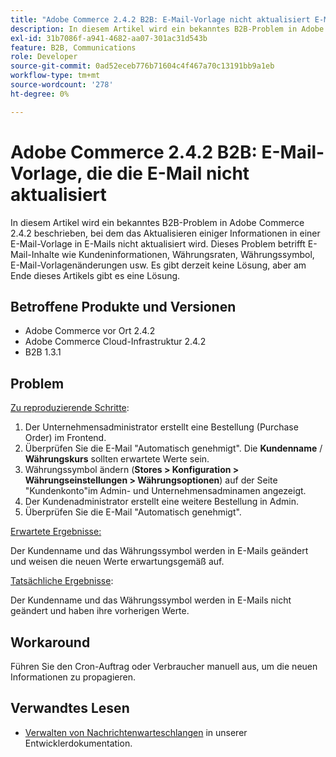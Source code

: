 ```yaml
---
title: "Adobe Commerce 2.4.2 B2B: E-Mail-Vorlage nicht aktualisiert E-Mail"
description: In diesem Artikel wird ein bekanntes B2B-Problem in Adobe Commerce 2.4.2 beschrieben, bei dem das Aktualisieren einiger Informationen in einer E-Mail-Vorlage in E-Mails nicht aktualisiert wird. Dieses Problem betrifft E-Mail-Inhalte wie Kundeninformationen, Währungsraten, Währungssymbol, E-Mail-Vorlagenänderungen usw. Es gibt derzeit keine Lösung, aber am Ende dieses Artikels gibt es eine Lösung.
exl-id: 31b7086f-a941-4682-aa07-301ac31d543b
feature: B2B, Communications
role: Developer
source-git-commit: 0ad52eceb776b71604c4f467a70c13191bb9a1eb
workflow-type: tm+mt
source-wordcount: '278'
ht-degree: 0%

---
```


# Adobe Commerce 2.4.2 B2B: E-Mail-Vorlage, die die E-Mail nicht aktualisiert

In diesem Artikel wird ein bekanntes B2B-Problem in Adobe Commerce 2.4.2 beschrieben, bei dem das Aktualisieren einiger Informationen in einer E-Mail-Vorlage in E-Mails nicht aktualisiert wird. Dieses Problem betrifft E-Mail-Inhalte wie Kundeninformationen, Währungsraten, Währungssymbol, E-Mail-Vorlagenänderungen usw. Es gibt derzeit keine Lösung, aber am Ende dieses Artikels gibt es eine Lösung.

## Betroffene Produkte und Versionen

* Adobe Commerce vor Ort 2.4.2
* Adobe Commerce Cloud-Infrastruktur 2.4.2
* B2B 1.3.1

## Problem

<u>Zu reproduzierende Schritte</u>:

1. Der Unternehmensadministrator erstellt eine Bestellung (Purchase Order) im Frontend.
1. Überprüfen Sie die E-Mail &quot;Automatisch genehmigt&quot;. Die **Kundenname** / **Währungskurs** sollten erwartete Werte sein.
1. Währungssymbol ändern (**Stores > Konfiguration > Währungseinstellungen > Währungsoptionen**) auf der Seite &quot;Kundenkonto&quot;im Admin- und Unternehmensadminamen angezeigt.
1. Der Kundenadministrator erstellt eine weitere Bestellung in Admin.
1. Überprüfen Sie die E-Mail &quot;Automatisch genehmigt&quot;.

<u>Erwartete Ergebnisse:</u>

Der Kundenname und das Währungssymbol werden in E-Mails geändert und weisen die neuen Werte erwartungsgemäß auf.

<u>Tatsächliche Ergebnisse</u>:

Der Kundenname und das Währungssymbol werden in E-Mails nicht geändert und haben ihre vorherigen Werte.

## Workaround

Führen Sie den Cron-Auftrag oder Verbraucher manuell aus, um die neuen Informationen zu propagieren.

## Verwandtes Lesen

* [Verwalten von Nachrichtenwarteschlangen](https://devdocs.magento.com/guides/v2.4/config-guide/mq/manage-message-queues.html) in unserer Entwicklerdokumentation.
